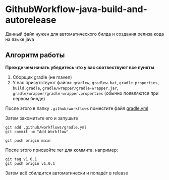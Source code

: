 # GithubWorkflow-java-build-and-autorelease

Данный файл нужен для автоматического билда и создания релиза кода на языке java

## Алгоритм работы

**Прежде чем начать убедитесь что у вас соотвествуют все пункты**

1) Сборщик gradle (не maven)
2) У вас присутствуют файлы: `gradlew`, `gradlew.bat`, `gradle.properties`, `build.gradle`, `gradle/wrapper/gradle-wrapper.jar`, `gradle/wrapper/gradle-wrapper.properties` (обычно появляются при первом билде)


После этого в папку `.github/workflows` поместите файл [gradle.yml](https://github.com/Foxius/GithubWorkflow-java-build-and-autorelease/blob/main/gradle.yml)

Затем закомитьте его и запушьте 
```
git add .github/workflows/gradle.yml
git commit -m "Add Workflow"

git push origin main
```

После этого присвойте тег для коммита. например:
```
git tag v1.0.1
git push origin v1.0.1
```

Затем всё сбилдится автоматически и попадёт в release
